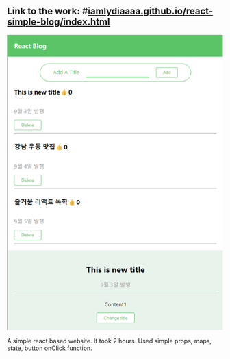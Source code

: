 <h2>Link to the work: #<a href="iamlydiaaaa.github.io/react-simple-blog/index.html">iamlydiaaaa.github.io/react-simple-blog/index.html</a></h2>  

<img src="blog-img.png" />

A simple react based website.
It took 2 hours.
Used simple props, maps, state, button onClick function.

